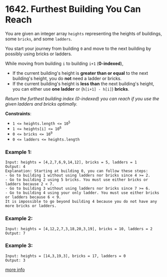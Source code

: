 # 1642. Furthest Building You Can Reach

You are given an integer array `heights` representing the heights of buildings, some `bricks`, and some `ladders`.

You start your journey from building `0` and move to the next building by possibly using bricks or ladders.

While moving from building `i` to building `i+1` (**0-indexed**),

- If the current building's height is **greater than or equal** to the next building's height, you do **not** need a ladder or bricks.
- If the current building's height is **less than** the next building's height, you can either use **one ladder** or (`h[i+1] - h[i]`) **bricks**.

*Return the furthest building index (0-indexed) you can reach if you use the given ladders and bricks optimally.*

**Constraints**:
- <code>1 <= heights.length <= 10<sup>5</sup></code>
- <code>1 <= heights[i] <= 10<sup>6</sup></code>
- <code>0 <= bricks <= 10<sup>9</sup></code>
- `0 <= ladders <= heights.length`

### Example 1:
```
Input: heights = [4,2,7,6,9,14,12], bricks = 5, ladders = 1
Output: 4
Explanation: Starting at building 0, you can follow these steps:
- Go to building 1 without using ladders nor bricks since 4 >= 2.
- Go to building 2 using 5 bricks. You must use either bricks or ladders because 2 < 7.
- Go to building 3 without using ladders nor bricks since 7 >= 6.
- Go to building 4 using your only ladder. You must use either bricks or ladders because 6 < 9.
It is impossible to go beyond building 4 because you do not have any more bricks or ladders.
```

### Example 2:
```
Input: heights = [4,12,2,7,3,18,20,3,19], bricks = 10, ladders = 2
Output: 7
```

### Example 3:
```
Input: heights = [14,3,19,3], bricks = 17, ladders = 0
Output: 3
```

[more info](https://leetcode.com/problems/furthest-building-you-can-reach/)